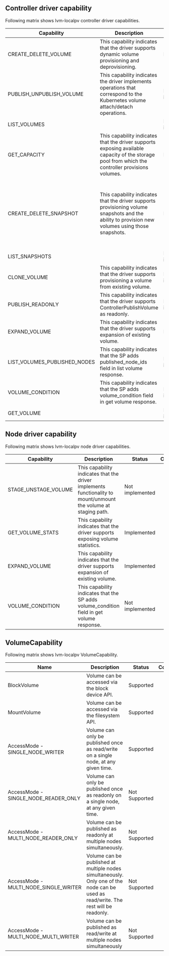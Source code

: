 ## Controller driver capability

Following matrix shows lvm-localpv controller driver capabilities.

| Capability | Description | Status | Comment |
| -------------------------------- | -------------- | ------------ | ------------ |
| CREATE_DELETE_VOLUME | This capability indicates that the driver supports dynamic volume provisioning and deprovisioning. | Implemented |  |
| PUBLISH_UNPUBLISH_VOLUME | This capability indicates the driver implements operations that correspond to the Kubernetes volume attach/detach operations. | Not implemented |  |
| LIST_VOLUMES |  | Not implemented |  |
| GET_CAPACITY | This capability indicates that the driver supports exposing available capacity of the storage pool from which the controller provisions volumes. | Implemented |  |
| CREATE_DELETE_SNAPSHOT | This capability indicates that the driver supports provisioning volume snapshots and the ability to provision new volumes using those snapshots. | Implemented | Creation and deletion of volume snapshot is implemented but creating a volume using snapshot is not supported. |
| LIST_SNAPSHOTS |  | Not implemented |  |
| CLONE_VOLUME | This capability indicates that the driver supports provisioning a volume from existing volume. | Not implemented |  |
| PUBLISH_READONLY |  This capability indicates that the driver supports ControllerPublishVolume as readonly. | Not implemented |  |
| EXPAND_VOLUME | This capability indicates that the driver supports expansion of  existing volume. | Implemented |  |
| LIST_VOLUMES_PUBLISHED_NODES | This capability indicates that the SP adds published_node_ids field in list volume response. | Not implemented |  |
| VOLUME_CONDITION | This capability indicates that the SP adds volume_condition field in get volume response. | Not implemented |  |
| GET_VOLUME |  | Not implemented |  |



## Node driver capability

Following matrix shows lvm-localpv node driver capabilities.

| Capability | Description | Status | Comment |
| -------------------------------- | -------------- | ------------ | ------------ |
| STAGE_UNSTAGE_VOLUME | This capability indicates that the driver implements functionality to mount/unmount the volume at staging path. | Not implemented |  |
| GET_VOLUME_STATS |  This capability indicates that the driver supports exposing volume statistics. | Implemented |  |
| EXPAND_VOLUME | This capability indicates that the driver supports expansion of  existing volume. | Implemented |  |
| VOLUME_CONDITION | This capability indicates that the SP adds volume_condition field in get volume response. | Not implemented |  |



## VolumeCapability

Following matrix shows lvm-localpv VolumeCapability.

| Name | Description | Status | Comment |
| -------------------------------- | -------------- | ------------ | ------------ |
| BlockVolume | Volume can be accessed via the block device API. | Supported |  | 
| MountVolume | Volume can be accessed via the filesystem API. | Supported |  |
| AccessMode - SINGLE_NODE_WRITER | Volume can only be published once as read/write on a single node, at any given time. | Supported |  |
| AccessMode - SINGLE_NODE_READER_ONLY | Volume can only be published once as readonly on a single node, at any given time. | Not Supported |  |
| AccessMode - MULTI_NODE_READER_ONLY | Volume can be published as readonly at multiple nodes simultaneously. | Not Supported |  |
| AccessMode - MULTI_NODE_SINGLE_WRITER | Volume can be published at multiple nodes simultaneously. Only one of the node can be used as read/write. The rest will be readonly. | Not Supported |  |
| AccessMode - MULTI_NODE_MULTI_WRITER | Volume can be published as read/write at multiple nodes simultaneously | Not Supported |  |

